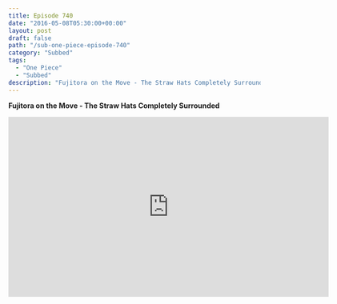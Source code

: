 ```yaml
---
title: Episode 740
date: "2016-05-08T05:30:00+00:00"
layout: post
draft: false
path: "/sub-one-piece-episode-740"
category: "Subbed"
tags:
  - "One Piece"
  - "Subbed"
description: "Fujitora on the Move - The Straw Hats Completely Surrounded"
---
```


**Fujitora on the Move - The Straw Hats Completely Surrounded**

<iframe width="640" height="360" src="https://www.rapidvideo.com/e/G6FRPGODNK" frameborder="0" marginwidth=0 marginheight=0 scrolling=no allowfullscreen></iframe>

